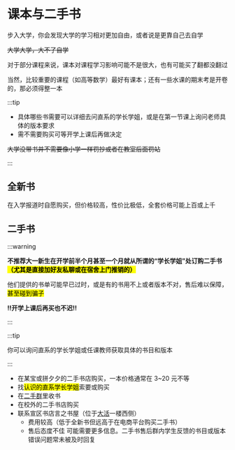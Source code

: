 # 课本与二手书

步入大学，你会发现大学的学习相对更加自由，或者说是更靠自己去自学

~~大学大学，大不了自学~~

对于部分课程来说，课本对课程学习影响可能不是很大，也有可能买了翻都没翻过

当然，比较重要的课程（如高等数学）最好有课本；还有一些水课的期末考是开卷的，那必须得整一本

:::tip

- 具体哪些书需要可以详细去问直系的学长学姐，或是在第一节课上询问老师具体的版本要求
- 需不需要购买可等开学上课后再做决定

~~大学没带书并不需要像小学一样罚抄或者在教室后面罚站~~

:::

## 全新书

在入学报道时自愿购买，但价格较高，性价比极低，全套价格可能上百或上千

## 二手书

:::warning

**不推荐大一新生在开学前半个月甚至一个月就从所谓的“学长学姐”处订购二手书<mark>（尤其是直接加好友私聊或在宿舍上门推销的）</mark>**

他们提供的书单可能早已过时，或是有的书用不上或者版本不对，售后难以保障，<mark>甚至碰到骗子</mark>

**‼️开学上课后再买也不迟‼️**

:::

:::tip

你可以询问直系的学长学姐或任课教师获取具体的书目和版本

:::

- <Badge type="warning" text="✨推荐"/> 在某宝或拼夕夕的二手书店购买，一本价格通常在 3~20 元不等
- <Badge type="warning" text="✨推荐"/> 找<mark>认识的直系学长学姐</mark>索要或购买
- 在[二手群](../contact/unofficial.md)里收书
- 在校外的二手书店购买
- 联系宣区书店言之书屋（位于[大活](../campus/xc/activity_center)一楼西侧）
  - 费用较高（低于全新书但远高于在电商平台购买二手书）
  - 售后态度不佳 <Note>可能需要更多信息。二手书售后群内学生反馈的书目或版本错误问题常未被及时回复</Note>
